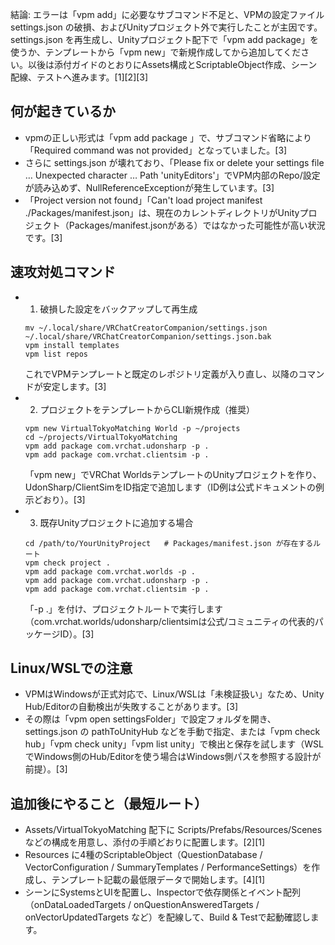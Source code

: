 結論: エラーは「vpm add」に必要なサブコマンド不足と、VPMの設定ファイル settings.json の破損、およびUnityプロジェクト外で実行したことが主因です。settings.json を再生成し、Unityプロジェクト配下で「vpm add package」を使うか、テンプレートから「vpm new」で新規作成してから追加してください。以後は添付ガイドのとおりにAssets構成とScriptableObject作成、シーン配線、テストへ進みます。[1][2][3]

## 何が起きているか
- vpmの正しい形式は「vpm add package <ID>」で、サブコマンド省略により「Required command was not provided」となっていました。[3]
- さらに settings.json が壊れており、「Please fix or delete your settings file … Unexpected character … Path 'unityEditors'」でVPM内部のRepo/設定が読み込めず、NullReferenceExceptionが発生しています。[3]
- 「Project version not found」「Can't load project manifest ./Packages/manifest.json」は、現在のカレントディレクトリがUnityプロジェクト（Packages/manifest.jsonがある）ではなかった可能性が高い状況です。[3]

## 速攻対処コマンド
- 1) 破損した設定をバックアップして再生成  
  ```
  mv ~/.local/share/VRChatCreatorCompanion/settings.json ~/.local/share/VRChatCreatorCompanion/settings.json.bak
  vpm install templates
  vpm list repos
  ```
  これでVPMテンプレートと既定のレポジトリ定義が入り直し、以降のコマンドが安定します。[3]
- 2) プロジェクトをテンプレートからCLI新規作成（推奨）  
  ```
  vpm new VirtualTokyoMatching World -p ~/projects
  cd ~/projects/VirtualTokyoMatching
  vpm add package com.vrchat.udonsharp -p .
  vpm add package com.vrchat.clientsim -p .
  ```
  「vpm new」でVRChat WorldsテンプレートのUnityプロジェクトを作り、UdonSharp/ClientSimをID指定で追加します（ID例は公式ドキュメントの例示どおり）。[3]
- 3) 既存Unityプロジェクトに追加する場合  
  ```
  cd /path/to/YourUnityProject   # Packages/manifest.json が存在するルート
  vpm check project .
  vpm add package com.vrchat.worlds -p .
  vpm add package com.vrchat.udonsharp -p .
  vpm add package com.vrchat.clientsim -p .
  ```
  「-p .」を付け、プロジェクトルートで実行します（com.vrchat.worlds/udonsharp/clientsimは公式/コミュニティの代表的パッケージID）。[3]

## Linux/WSLでの注意
- VPMはWindowsが正式対応で、Linux/WSLは「未検証扱い」なため、Unity Hub/Editorの自動検出が失敗することがあります。[3]
- その際は「vpm open settingsFolder」で設定フォルダを開き、settings.json の pathToUnityHub などを手動で指定、または「vpm check hub」「vpm check unity」「vpm list unity」で検出と保存を試します（WSLでWindows側のHub/Editorを使う場合はWindows側パスを参照する設計が前提）。[3]

## 追加後にやること（最短ルート）
- Assets/VirtualTokyoMatching 配下に Scripts/Prefabs/Resources/Scenes などの構成を用意し、添付の手順どおりに配置します。[2][1]
- Resources に4種のScriptableObject（QuestionDatabase / VectorConfiguration / SummaryTemplates / PerformanceSettings）を作成し、テンプレート記載の最低限データで開始します。[4][1]
- シーンにSystemsとUIを配置し、Inspectorで依存関係とイベント配列（onDataLoadedTargets / onQuestionAnsweredTargets / onVectorUpdatedTargets など）を配線して、Build & Testで起動確認します。
